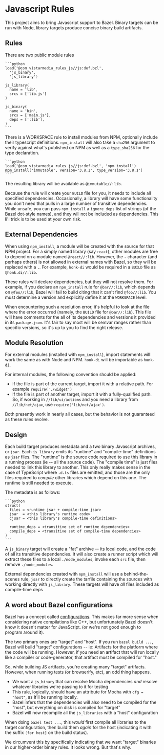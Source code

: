 # Javascript Rules
This project aims to bring Javascript support to Bazel. Binary targets can be
run with Node, library targets produce concise binary build artifacts.

## Rules
There are two public module rules

    ```python
    load('@com_vistarmedia_rules_js//js:def.bzl',
      'js_binary',
      'js_library')

    js_library(
      name = 'lib',
      srcs = ['lib.js']
    )

    js_binary(
      name = 'bin',
      srcs = ['main.js'],
      deps = [':lib'],
    )
    ```

There is a WORKSPACE rule to install modules from NPM, optionally include their
typescript definitions. `npm_install` will also take a `sha256` argument to
verify against what's published on NPM as well as a `type_sha256` for the type
declaration.

    ```python
    load('@com_vistarmedia_rules_js//js:def.bzl', 'npm_install')
    npm_install('immutable', version='3.8.1', type_version='3.8.1')
    ```

The resulting library will be available as `@immutable//:lib`.

Because the rule will create your `BUILD` file for you, it needs to include all
specified dependencies. Occasionally, a library will have some functionality you
don't need that pulls in a large number of transitive dependencies. While
unsafe, you can pass `npm_install` a `ignore_deps` list of strings (of the Bazel
dot-style names), and they will not be included as dependencies. This li'l trick
is to be used at your own risk.

## External Dependencies
When using `npm_install`, a module will be created with the source for that NPM
project. For a simply named library (say `react`), other modules are free to
depend on a module named `@react//:lib`. However, the `-` character (and perhaps
others) is not allowed in external names with Bazel, so they will be replaced
with a `.`. For example, `honk-di` would be required in a `BUILD` file as
`@honk.di//:lib`.

These rules will declare dependencies, but they will not resolve them. For
example, if you declare an `npm_install` rule for `@bar//:lib`, which depends on
`@foo//:lib`, Bazel will fail to build citing that it can't find `@foo//:lib`.
You must determine a version and explicitly define it at the `WORKSPACE` level.

When encountering such a resolution error, it's helpful to look at the file
where the error occurred (namely, the `BUILD` file for `@bar//:lib`). This
file will have comments for the all of its dependencies and versions it provided
in its `package.json`. It's fair to say most will be semvar ranges rather than
specific versions, so it's up to you to find the right release.

## Module Resolution
For external modules (installed with `npm_install`), import statements will work
the same as with Node and NPM. `honk-di` will be importable as `honk-di`.

For internal modules, the following convention should be applied:
  * If the file is part of the current target, import it with a relative path.
    For example `require('./widget')`
  * If the file is part of another target, import it with a fully-qualified
    path. So, if working in `//lib/ui/actions` and you need a library from
    `//lib/net/ajax`, use `require('lib/net/ajax')`.

Both presently work in nearly all cases, but the behavior is not guaranteed as
these rules evolve.

## Design
Each build target produces metadata and a two binary Javascript archives, or
`jsar`. Each `js_library` emits its "runtime" and "compile-time" definitions as
`jsar` files. The "runtime" is the source code required to use this library in a
running process (ie -- all the source code). The "compile time" is just files
needed to link this library to another. This only really makes sense in the case
of TypeScript where `.d.ts` files are emitted, and those are the only files
required to _compile_ other libraries which depend on this one. The runtime is
still needed to execute.

The metadata is as follows:

    ```python
    struct(
      files = <runtime jsar + compile-time jsar>
      jsar  = <this library's runtime code>
      cjsar = <this library's compile-time definitions>

      runtime_deps = <transitive set of runtime dependencies>
      compile_deps = <transitive set of compile-time dependencies>
    )
    ```

A `js_binary` target will create a "fat" archive -- its local code, and the code
of all its transitive dependencies. It will also create a runner script which
will extract these files to a local `./node_modules`, invoke each `src` file,
then remove `./node_modules`.

External dependencies created with `npm_install` will use a behind-the-scenes
rule, `jsar` to directly create the tarfile containing the sources with working
directly with `js_library`. These targets will have _all_ files included as
compile-time deps

## A word about Bazel configurations
Bazel has a concept called
[configurations](https://docs.bazel.build/versions/master/skylark/rules.html#configurations).
This makes far more sense when considering native compilations like C++, but
unfortunately Bazel doesn't know it doesn't matter for JavaScript. (or we're not
good enough to program around it).

The two primary ones are "target" and "host". If you run `bazel build ...`,
Bazel will build "target" configurations -- ie: Artifacts for the platform where
the code will be running. However, if you need an artifact that will run locally
like a compiler or code-generator, that artifact must be compiled for "host."

So, while building JS artifacts, you're creating many "target" artifacts.
However, when running tests (or browserify, etc), an odd thing happens.

* We want a `js_binary` that can resolve Mocha dependencies *and* resolve
  whatever libraries we're passing to it for testing
* This rule, logically, should have an attribute for Mocha with `cfg = "host"`,
  as it'll be running locally.
* Bazel infers that the dependencies will also need to be compiled for the
  "host", but everything on disk is compiled for "target"
* Bazel will now recompile all the `js_libraries` with a "host" configuration

When doing `bazel test ...`, this _would_ first compile all libraries to the
target configuration, then build them _again_ for the host (indicating it with
the suffix `[for host]` on the build status).

We circumvent this by specifically indicating that we want "target" binaries in
our higher-order binary rules. It looks wrong. But that's why.
